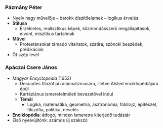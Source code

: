 ### Pázmány Péter
- Nyelv nagy művelője – barokk díszítőelemek – logikus érvelés
- **Stílusa**
	- Érzékletes, realisztikus képek, közmondásszerű megállapítások, elvont, misztikus tartalmak
- **Művei**
	- Protestánsokat támadó vitairatok, szatíra, szónoki beszédek, prédikációk
- Öt szép levél
### Apáczai Csere János
- *Magyar Encyclopedia* (1653)
	- Descartes filozófiai racionalizmusára, illetve Alsted enciklopédiájára épül
	- Kartéziánus ismeretelméleti bevezetővel indul
	- **Témái**
		- Logika, matematika, geometria, asztronómia, földrajz, építészet, filozófia, politika, nevelés
- **Enciklopédia**: átfogó, minden ismeretre kiterjedő tudástár
- Első nyelvújítónk: számos új szakszó
